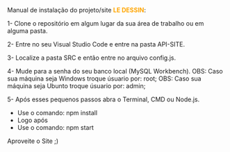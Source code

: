 Manual de instalação do projeto/site <b style="color:orange;">LE DESSIN</b>:

1- Clone o repositório em algum lugar da sua área de trabalho ou em alguma pasta.

2- Entre no seu Visual Studio Code e entre na pasta API-SITE.

3- Localize a pasta SRC e então entre no arquivo config.js.

4- Mude para a senha do seu banco local (MySQL Workbench).
OBS: Caso sua máquina seja Windows troque úsuario por: root;
OBS: Caso sua máquina seja Ubunto troque úsuario por: admin;

5- Após esses pequenos passos abra o Terminal, CMD ou Node.js.
* Use o comando: npm install
* Logo após
* Use o comando: npm start

Aproveite o Site ;)
